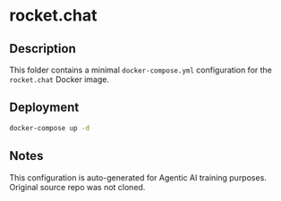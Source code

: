 # rocket.chat

## Description
This folder contains a minimal `docker-compose.yml` configuration for the `rocket.chat` Docker image.

## Deployment
```bash
docker-compose up -d
```

## Notes
This configuration is auto-generated for Agentic AI training purposes. Original source repo was not cloned.

